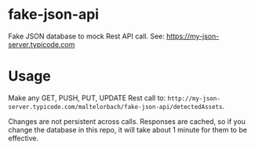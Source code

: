 # fake-json-api
Fake JSON database to mock Rest API call. See: https://my-json-server.typicode.com

# Usage

Make any GET, PUSH, PUT, UPDATE Rest call to: `http://my-json-server.typicode.com/maltelorbach/fake-json-api/detectedAssets`.

Changes are not persistent across calls. Responses are cached, so if you change the database in this repo, it will take about 1 minute for them to be effective.
